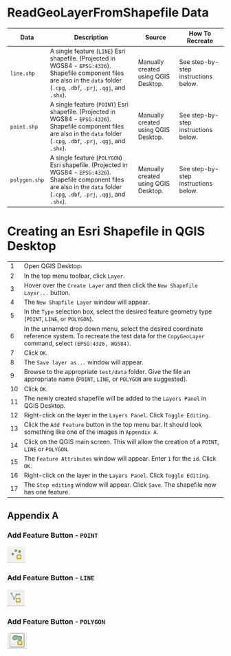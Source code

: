 # ReadGeoLayerFromShapefile Data

|Data|Description|Source|How To Recreate|
|---|-----|-----|----|
|`line.shp`|A single feature (`LINE`) Esri shapefile. (Projected in WGS84 - `EPSG:4326`). Shapefile component files are also in the `data` folder (`.cpg`, `.dbf`, `.prj`, `.qgj`, and `.shx`). |Manually created using QGIS Desktop.| See step-by-step instructions below.|
|`point.shp`|A single feature (`POINT`) Esri shapefile. (Projected in WGS84 - `EPSG:4326`). Shapefile component files are also in the `data` folder (`.cpg`, `.dbf`, `.prj`, `.qgj`, and `.shx`).|Manually created using QGIS Desktop.| See step-by-step instructions below.|
|`polygon.shp`|A single feature (`POLYGON`) Esri shapefile. (Projected in WGS84 - `EPSG:4326`). Shapefile component files are also in the `data` folder (`.cpg`, `.dbf`, `.prj`, `.qgj`, and `.shx`).|Manually created using QGIS Desktop.| See step-by-step instructions below.|

# Creating an Esri Shapefile in QGIS Desktop

| |		|
|-|----|
|1|Open QGIS Desktop.|
|2|In the top menu toolbar, click `Layer`.|
|3|Hover over the `Create Layer` and then click the `New Shapefile Layer...` button.|
|4|The `New Shapfile Layer` window will appear.|
|5|In the `Type` selection box, select the desired feature geometry type (`POINT`, `LINE`, or `POLYGON`).|
|6|In the unnamed drop down menu, select the desired coordinate reference system. To recreate the test data for the `CopyGeoLayer` command, select `(EPSG:4326, WGS84)`. |
|7|Click `OK`.|
|8|The `Save layer as...` window will appear.|
|9|Browse to the appropriate `test/data` folder. Give the file an appropriate name (`POINT`, `LINE`, or `POLYGON` are suggested). 
|10| Click `OK`.|
|11|The newly created shapefile will be added to the `Layers Panel` in QGIS Desktop.|
|12|Right-click on the layer in the `Layers Panel`. Click `Toggle Editing`.|
|13|Click the `Add Feature` button in the top menu bar. It should look something like one of the images in `Appendix A`.|
|14|Click on the QGIS main screen. This will allow the creation of a `POINT`, `LINE` or `POLYGON`.|
|15|The `Feature Attributes` window will appear. Enter `1` for the `id`. Click `OK`.|
|16|Right-click on the layer in the `Layers Panel`. Click `Toggle Editing`.|
|17|The `Stop editing` window will appear. Click `Save`. The shapefile now has one feature.|


## Appendix A

### Add Feature Button - `POINT`
![QGIS-AddFeature-Point](../../../images/QGIS-AddFeature-Point.PNG)
### Add Feature Button - `LINE`
![QGIS-AddFeature-Line](../../../images/QGIS-AddFeature-Line.PNG)
### Add Feature Button - `POLYGON`
![QGIS-AddFeature-Polygon](../../../images/QGIS-AddFeature-Polygon.PNG)